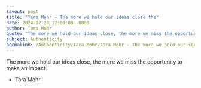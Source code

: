 ```yaml
---
layout: post
title: "Tara Mohr - The more we hold our ideas close the"
date: 2024-12-28 12:00:00 -0000
author: Tara Mohr
quote: "The more we hold our ideas close, the more we miss the opportunity to make an impact."
subject: Authenticity
permalink: /Authenticity/Tara Mohr/Tara Mohr - The more we hold our ideas close the
---
```


The more we hold our ideas close, the more we miss the opportunity to make an impact.

- Tara Mohr
